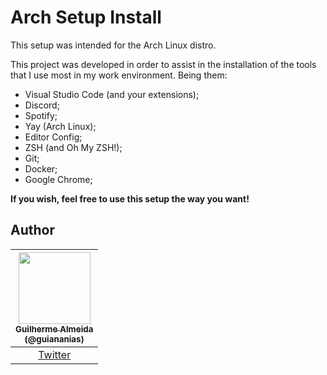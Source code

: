 # Arch Setup Install

This setup was intended for the Arch Linux distro.

This project was developed in order to assist in the installation of the tools 
that I use most in my work environment. Being them:

- Visual Studio Code (and your extensions);
- Discord;
- Spotify;
- Yay (Arch Linux);
- Editor Config;
- ZSH (and Oh My ZSH!);
- Git;
- Docker;
- Google Chrome;

**If you wish, feel free to use this setup the way you want!**

## Author

| [<img src="https://avatars2.githubusercontent.com/u/47952043?s=460&u=5a6916079cd87c57d1a6c1fe4d670f5d5d655c62&v=4" width=115><br><sub>Guilherme Almeida<br />(@guiananias)</sub>](https://github.com/guiananias) |
| :---: |
| [Twitter](https://twitter.com/noghartt) |
